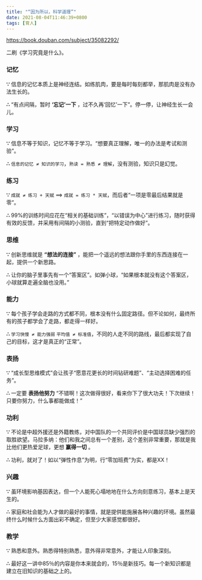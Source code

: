 ```yaml
---
title: "“因为所以，科学道理”"
date: 2021-08-04T11:46:39+0800
tags: [育人]
---
```


<https://book.douban.com/subject/35082292/>

二刷《学习究竟是什么》。

### 记忆

**∵** 信息的记忆本质上是神经连结。如练肌肉，要是每时每刻都举，那肌肉是没有办法生长的。

**∴** “有点间隔，暂时 **‘忘记’一下** ，过不久再‘回忆’一下”。停一停，让神经生长一会儿。

<!--more-->

### 学习

**∵** 信息不等于知识，记忆不等于学习。“想要真正理解，唯一的办法是考试和测验”。

**∴** `信息的记忆 ≠ 知识的学习`，`熟读 = 熟悉 ≠ 理解`，没有测验，知识只是幻觉。

### 练习

**∵** `成就 ≠ 练习 + 天赋` ==> `成就 = 练习 * 天赋`，而后者“一项是零最后结果就是零”。

**∴** 99%的训练时间应花在“相关的基础训练”，“以错误为中心”进行练习，随时获得有效的反馈，并采用有间隔的小测验，直到“把特定动作做好”。

### 思维

**∵** 创新思维就是 **“想法的连接”** ，能把一个遥远的想法跟你手里的东西连接在一起，提供一个新思路。

**∴** 让你的脑子里事先有一个“答案区”。如弹小球，“如果根本就没有这个答案区，小球就算走遍全脑也没用。”

### 能力

**∵** 每个孩子学会走路的方式都不同，根本没有什么固定路径。但不论如何，最终所有的孩子都学会了走路，都走得一样好。

**∴** `学习快慢 ≠ 能力强弱` `平均值 ≠ 标准值`，不同的人走不同的路线，最后都实现了自己的目标，这才是真正的“正常”。

### 表扬

**∵** “成长型思维模式”会让孩子“愿意花更长的时间钻研难题”、“主动选择困难的任务”。

**∴** 一定要 **表扬他努力** “不错啊！这次做得很好，看来你下了很大功夫！下次继续！只要你努力，什么事都能做成！”

### 功利

**∵** 不论是中超外援还是外籍教练，对中国队的一个共同评价是中国球员缺少强烈的取胜欲望。马拉多纳：他们和我之间总有一个差别，这个差别非常重要，那就是我比他们更热爱足球，更想 **赢得一切** 。

**∴** 功利，就对了！如以“弹性作息”为明，行“零加班费”为实，都是XX！

### 兴趣

**∵** 虽环境影响基因表达，但一个人能死心塌地地在什么方向刻意练习，基本上是天生的。

**∴** 家庭和社会能为人才做的最好的事情，就是提供能施展各种兴趣的环境。虽然最终什么时候什么方面出彩不确定，但至少大家感觉都很好。

### 教学

**∵** 熟悉和意外。熟悉得特别熟悉，意外得非常意外，才能让人印象深刻。

**∴** 最好这一讲中85％的内容是你本来就会的，15％是新技巧。每一个新知识都是建立在旧知识的基础之上的。